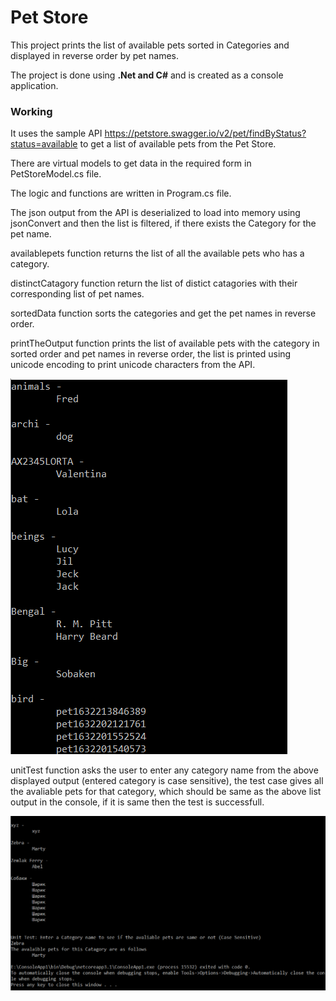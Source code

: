 # **Pet Store**

This project prints the list of available pets sorted in Categories and displayed in reverse order by pet names.

The project is done using **.Net and C#** and is created as a console application.

### Working

It uses the sample API https://petstore.swagger.io/v2/pet/findByStatus?status=available to get a list of available pets from the Pet Store.

There are virtual models to get data in the required form in PetStoreModel.cs file.

The logic and functions are written in Program.cs file.

The json output from the API is deserialized to load into memory using jsonConvert and then the list is filtered, if there exists the Category for the pet name.

availablepets function returns the list of all the available pets who has a category.

distinctCatagory function return the list of distict catagories with their corresponding list of pet names.

sortedData function sorts the categories and get the pet names in reverse order.

printTheOutput function prints the list of available pets with the category in sorted order and pet names in reverse order, the list is printed using unicode encoding to print unicode characters from the API.
  
  ![List of pets, sorted in Category, printed in reverse order by per name](https://github.com/ShikhaChawla/PetStore/blob/main/feeds/Capture.PNG )

unitTest function asks the user to enter any category name from the above displayed output (entered category is case sensitive), the test case gives all the 
avaliable pets for that category, which should be same as the above list output in the console, if it is same then the test is successfull.
  
  ![Unit Test Successful if the output of the entered category is same as in the list](https://github.com/ShikhaChawla/PetStore/blob/main/feeds/Capture1.PNG)
  


